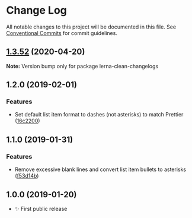 # Change Log

All notable changes to this project will be documented in this file.
See [Conventional Commits](https://conventionalcommits.org) for commit guidelines.

## [1.3.52](https://gitlab.com/codsen/codsen/compare/lerna-clean-changelogs@1.3.51...lerna-clean-changelogs@1.3.52) (2020-04-20)

**Note:** Version bump only for package lerna-clean-changelogs





## 1.2.0 (2019-02-01)

### Features

- Set default list item format to dashes (not asterisks) to match Prettier ([16c2200](https://gitlab.com/codsen/codsen/commit/16c2200))

## 1.1.0 (2019-01-31)

### Features

- Remove excessive blank lines and convert list item bullets to asterisks ([f53d14b](https://gitlab.com/codsen/codsen/commit/f53d14b))

## 1.0.0 (2019-01-20)

- ✨ First public release
